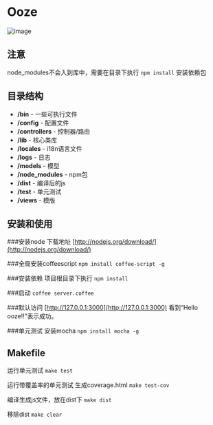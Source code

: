 Ooze
==========
![image](https://s3.amazonaws.com/cardgenhs/t/UWo8204r.png)

## 注意
node_modules不会入到库中，需要在目录下执行 `npm install` 安装依赖包


## 目录结构
- **/bin** - 一些可执行文件
- **/config** - 配置文件
- **/controllers** - 控制器/路由
- **/lib** - 核心类库
- **/locales** - i18n语言文件
- **/logs** - 日志
- **/models** - 模型
- **/node_modules** - npm包
- **/dist** - 编译后的js
- **/test** - 单元测试
- **/views** - 模版

## 安装和使用
###安装node
下载地址 [http://nodejs.org/download/](http://nodejs.org/download/)

###全局安装coffeescript
`npm install coffee-script -g`

###安装依赖
项目根目录下执行 `npm install`

###启动
`coffee server.coffee`

###默认访问
[http://127.0.0.1:3000](http://127.0.0.1:3000)
看到“Hello ooze!!”表示成功。

###单元测试
安装mocha
`npm install mocha -g`

## Makefile
运行单元测试
`make test`

运行带覆盖率的单元测试
生成coverage.html
`make test-cov`

编译生成js文件，放在dist下
`make dist`

移除dist
`make clear`




